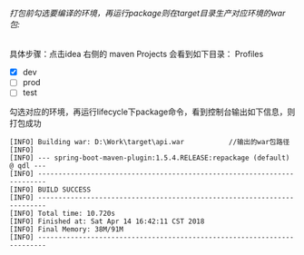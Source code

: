 ######  打包前勾选要编译的环境，再运行package则在target目录生产对应环境的war包:
具体步骤：点击idea 右侧的 maven Projects 会看到如下目录：
Profiles
- [x] dev
- [ ] prod
- [ ] test

勾选对应的环境，再运行lifecycle下package命令，看到控制台输出如下信息，则打包成功
```
[INFO] Building war: D:\Work\target\api.war           //输出的war包路径
[INFO]
[INFO] --- spring-boot-maven-plugin:1.5.4.RELEASE:repackage (default) @ qdl ---
[INFO] ------------------------------------------------------------------------
[INFO] BUILD SUCCESS
[INFO] ------------------------------------------------------------------------
[INFO] Total time: 10.720s
[INFO] Finished at: Sat Apr 14 16:42:11 CST 2018
[INFO] Final Memory: 38M/91M
[INFO] ------------------------------------------------------------------------
```
